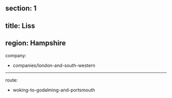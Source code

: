section: 1
----
title: Liss
----
region: Hampshire
----
company:
- companies/london-and-south-western
----
route:
- woking-to-godalming-and-portsmouth
